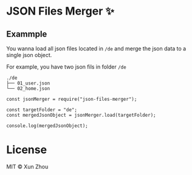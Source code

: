 # JSON Files Merger ✨

## Exammple

You wanna load all json files located in `/de` and merge the json data to a single json object.

For example, you have two json fils in folder `/de`

```
./de
├── 01_user.json
└── 02_home.json
```

```
const jsonMerger = require("json-files-merger");

const targetFolder = "de";
const mergedJsonObject = jsonMerger.load(targetFolder);

console.log(mergedJsonObject);

```

# License

MIT © Xun Zhou
